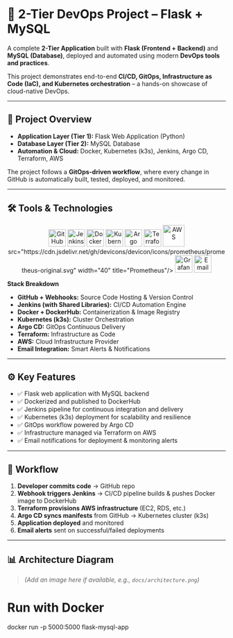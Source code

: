 # 🚀 2-Tier DevOps Project – Flask + MySQL  

A complete **2-Tier Application** built with **Flask (Frontend + Backend)** and **MySQL (Database)**, deployed and automated using modern **DevOps tools and practices**.  

This project demonstrates end-to-end **CI/CD, GitOps, Infrastructure as Code (IaC), and Kubernetes orchestration** – a hands-on showcase of cloud-native DevOps.  

---

## 📌 Project Overview  

- **Application Layer (Tier 1):** Flask Web Application (Python)  
- **Database Layer (Tier 2):** MySQL Database  
- **Automation & Cloud:** Docker, Kubernetes (k3s), Jenkins, Argo CD, Terraform, AWS  

The project follows a **GitOps-driven workflow**, where every change in GitHub is automatically built, tested, deployed, and monitored.  

---

## 🛠 Tools & Technologies  

<p align="center">
  <img src="https://cdn.jsdelivr.net/gh/devicons/devicon/icons/github/github-original.svg" width="40" title="GitHub"/>
  <img src="https://cdn.jsdelivr.net/gh/devicons/devicon/icons/jenkins/jenkins-original.svg" width="40" title="Jenkins"/>
  <img src="https://cdn.jsdelivr.net/gh/devicons/devicon/icons/docker/docker-original.svg" width="40" title="Docker"/>
  <img src="https://cdn.jsdelivr.net/gh/devicons/devicon/icons/kubernetes/kubernetes-plain.svg" width="40" title="Kubernetes"/>
  <img src="https://argo-cd.readthedocs.io/en/stable/assets/logo.png" width="40" title="Argo CD"/>
  <img src="https://cdn.jsdelivr.net/gh/devicons/devicon/icons/terraform/terraform-original.svg" width="40" title="Terraform"/>
  <img src="https://cdn.jsdelivr.net/gh/devicons/devicon/icons/amazonwebservices/amazonwebservices-plain-wordmark.svg" width="50" title="AWS"/>
  src="https://cdn.jsdelivr.net/gh/devicons/devicon/icons/prometheus/prometheus-original.svg" width="40" title="Prometheus"/> <img      src="https://cdn.jsdelivr.net/gh/devicons/devicon/icons/grafana/grafana-original.svg" width="40" title="Grafana"/> <img src="https://cdn-icons-
  <img src="https://cdn-icons-png.flaticon.com/512/561/561127.png" width="40" title="Email Integration"/>
</p>

**Stack Breakdown**  
- **GitHub + Webhooks:** Source Code Hosting & Version Control  
- **Jenkins (with Shared Libraries):** CI/CD Automation Engine  
- **Docker + DockerHub:** Containerization & Image Registry  
- **Kubernetes (k3s):** Cluster Orchestration  
- **Argo CD:** GitOps Continuous Delivery  
- **Terraform:** Infrastructure as Code  
- **AWS:** Cloud Infrastructure Provider  
- **Email Integration:** Smart Alerts & Notifications  

---

## ⚙️ Key Features  

- ✅ Flask web application with MySQL backend  
- ✅ Dockerized and published to DockerHub  
- ✅ Jenkins pipeline for continuous integration and delivery  
- ✅ Kubernetes (k3s) deployment for scalability and resilience  
- ✅ GitOps workflow powered by Argo CD  
- ✅ Infrastructure managed via Terraform on AWS  
- ✅ Email notifications for deployment & monitoring alerts  

---

## 🔄 Workflow  

1. **Developer commits code** → GitHub repo  
2. **Webhook triggers Jenkins** → CI/CD pipeline builds & pushes Docker image to DockerHub  
3. **Terraform provisions AWS infrastructure** (EC2, RDS, etc.)  
4. **Argo CD syncs manifests** from GitHub → Kubernetes cluster (k3s)  
5. **Application deployed** and monitored  
6. **Email alerts** sent on successful/failed deployments  

---

## 📊 Architecture Diagram  

> *(Add an image here if available, e.g., `docs/architecture.png`)*  

# Run with Docker
docker run -p 5000:5000 flask-mysql-app
